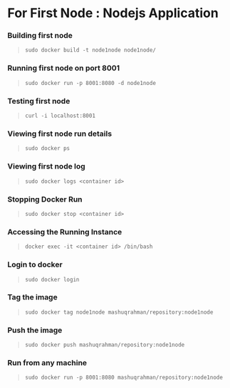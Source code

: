 # For First Node : Nodejs Application

### Building first node
> `sudo docker build -t node1node node1node/`

### Running first node on port 8001
> `sudo docker run -p 8001:8080 -d node1node`

### Testing first node
> `curl -i localhost:8001`

### Viewing first node run details
> `sudo docker ps`

### Viewing first node log
> `sudo docker logs <container id>`

### Stopping Docker Run
> `sudo docker stop <container id>`

### Accessing the Running Instance
> `docker exec -it <container id> /bin/bash`

### Login to docker
> `sudo docker login`

### Tag the image
> `sudo docker tag node1node mashuqrahman/repository:node1node`

### Push the image
> `sudo docker push mashuqrahman/repository:node1node`

### Run from any machine
> `sudo docker run -p 8001:8080 mashuqrahman/repository:node1node`